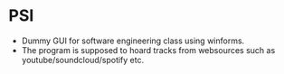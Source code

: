 # PSI
- Dummy GUI for software engineering class using winforms.
- The program is supposed to hoard tracks from websources such as youtube/soundcloud/spotify etc.
